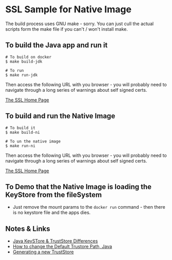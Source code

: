 # SSL Sample for Native Image

The build process uses GNU make - sorry. You can just cull the actual scripts form the make file if you can't / won't install
make.

## To build the Java app and run it

```shell
# To build on docker
$ make build-jdk

# To run
$ make run-jdk
```

Then access the following URL with you browser - you will probably need to navigate through a long series of warnings about self signed certs.

[The SSL Home Page](https://localhost:8844)

## To build and run the Native Image

```shell
# To build it
$ make build-ni

# To un the native image
$ make run-ni
```

Then access the following URL with you browser - you will probably need to navigate through a long series of warnings about self signed certs.

[The SSL Home Page](https://localhost:8844)

## To Demo that the Native Image is loading the KeyStore from the fileSystem

* Just remove the mount params to the `docker run` command - then there is no keystore file and the apps dies.

## Notes & Links

* [Java KeySTore & TrustStore Differences](https://www.baeldung.com/java-keystore-truststore-difference)
* [How to change the Default Trustore Path, Java](https://stackoverflow.com/questions/59772588/how-to-change-default-truststore-path)
* [Generating a new TrustStore](https://docs.oracle.com/cd/E19509-01/820-3503/6nf1il6er/index.html)
